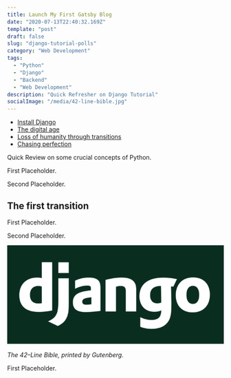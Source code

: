 ```yaml
---
title: Launch My First Gatsby Blog
date: "2020-07-13T22:40:32.169Z"
template: "post"
draft: false
slug: "django-tutorial-polls"
category: "Web Development"
tags:
  - "Python"
  - "Django"
  - "Backend"
  - "Web Development"
description: "Quick Refresher on Django Tutorial"
socialImage: "/media/42-line-bible.jpg"
---
```


- [Install Django](#)
- [The digital age](#the-digital-age)
- [Loss of humanity through transitions](#loss-of-humanity-through-transitions)
- [Chasing perfection](#chasing-perfection)

Quick Review on some crucial concepts of Python.

First Placeholder.

Second Placeholder.

## The first transition

First Placeholder.

Second Placeholder.

![42-line-bible.jpg](/media/42-line-bible.jpg)

*The 42–Line Bible, printed by Gutenberg.*

First Placeholder.